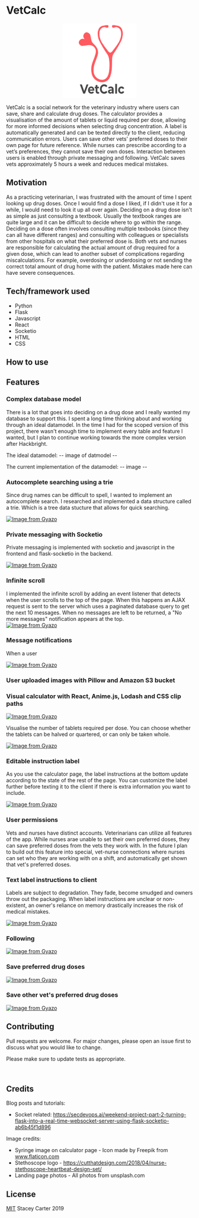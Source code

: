 # VetCalc

<p align="center">
  <img src="/static/logos/pinkStethGreyText.jpg"/>
</p>

VetCalc is a social network for the veterinary industry where users can save, share and calculate drug doses. The calculator provides a visualisation of the amount of tablets or liquid required per dose, allowing for more informed decisions when selecting drug concentration. A label is automatically generated and can be texted directly to the client, reducing communication errors.
Users can save other vets' preferred doses to their own page for future reference. While nurses can prescribe according to a vet’s preferences, they cannot save their own doses. Interaction between users is enabled through private messaging and following.
VetCalc saves vets approximately 5 hours a week and reduces medical mistakes.

## Motivation

As a practicing veterinarian, I was frustrated with the amount of time I spent looking up drug doses. Once I would find a dose I liked, if I didn't use it for a while, I would need to look it up all over again. 
Deciding on a drug dose isn't as simple as just consulting a textbook. Usually the textbook ranges are quite large and it can be difficult to decide where to go within the range. Deciding on a dose often involves consulting multiple texbooks (since they can all have different ranges) and consulting with colleagues or specialists from other hospitals on what their preferred dose is.
Both vets and nurses are responsible for calculating the actual amount of drug required for a given dose, which can lead to another subset of complications regarding miscalculations. For example, overdosing or underdosing or not sending the correct total amount of drug home with the patient. Mistakes made here can have severe consequences.  

## Tech/framework used

<ul>

  <li>Python </li>
  <li> Flask
    
  </li>
  <li> Javascript
  
  </li>
  <li> React
  
  </li>
  <li> Socketio
  
  </li>
  <li> HTML
  
  </li>
  <li> CSS
  
  </li>


 </ul>

## How to use

## Features

### Complex database model
There is a lot that goes into deciding on a drug dose and I really wanted my database to support this.
I spent a long time thinking about and working through an ideal datamodel. In the time I had for the scoped version of this project, there wasn't enough time to implement every table and feature I wanted, but I plan to continue working towards the more complex version after Hackbright.

The ideal datamodel:
-- image of datmodel --

The current implementation of the datamodel:
-- image --

### Autocomplete searching using a trie
Since drug names can be difficult to spell, I wanted to implement an autocomplete search. I researched and implemented a data structure called a trie. Which is a tree data stucture that allows for quick searching. 

[![Image from Gyazo](https://i.gyazo.com/85243a7670ed5ffe9f4442c0af98c542.gif)](https://gyazo.com/85243a7670ed5ffe9f4442c0af98c542)

### Private messaging with Socketio
Private messaging is implemented with socketio and javascript in the frontend and flask-socketio in the backend.

[![Image from Gyazo](https://i.gyazo.com/8ae0080b9db817bb262f00d4cdc5c2e7.gif)](https://gyazo.com/8ae0080b9db817bb262f00d4cdc5c2e7)

### Infinite scroll
I implemented the infinite scroll by adding an event listener that detects when the user scrolls to the top of the page. When this happens an AJAX request is sent to the server which uses a paginated database query to get the next 10 messages. When no messages are left to be returned, a "No more messages" notification appears at the top.  
[![Image from Gyazo](https://i.gyazo.com/0b975a41b142467162c36870c1711432.gif)](https://gyazo.com/0b975a41b142467162c36870c1711432)

### Message notifications
When a user 

[![Image from Gyazo](https://i.gyazo.com/f6ce276e68a19a92be0b768c77cc364e.gif)](https://gyazo.com/f6ce276e68a19a92be0b768c77cc364e)


### User uploaded images with Pillow and Amazon S3 bucket

### Visual calculator with React, Anime.js, Lodash and CSS clip paths

[![Image from Gyazo](https://i.gyazo.com/7990078b6b34ad95f248b6cbe1c8e2b9.gif)](https://gyazo.com/7990078b6b34ad95f248b6cbe1c8e2b9)

Visualise the number of tablets required per dose. You can choose whether the tablets can be halved or quartered, or can only be taken whole.

[![Image from Gyazo](https://i.gyazo.com/9556d7e681c5e7495493e096332a5241.gif)](https://gyazo.com/9556d7e681c5e7495493e096332a5241)

### Editable instruction label
As you use the calculator page, the label instructions at the bottom update according to the state of the rest of the page. You can customize the label further before texting it to the client if there is extra information you want to include.

[![Image from Gyazo](https://i.gyazo.com/4aea8292d8057de35798ea89f449709f.gif)](https://gyazo.com/4aea8292d8057de35798ea89f449709f)


### User permissions
Vets and nurses have distinct accounts. Veterinarians can utilize all features of the app. While nurses arae unable to set their own preferred doses, they can save preferred doses from the vets they work with. In the future I plan to build out this feature into special, vet-nurse connections where nurses can set who they are working with on a shift, and automatically get shown that vet's preferred doses. 

### Text label instructions to client
Labels are subject to degradation. They fade, become smudged and owners throw out the packaging. When label instructions are unclear or non-existent, an owner's reliance on memory drastically increases the risk of medical mistakes.  

[![Image from Gyazo](https://i.gyazo.com/2df7a70b63238c439756c13ff3993e7b.gif)](https://gyazo.com/2df7a70b63238c439756c13ff3993e7b)

### Following

[![Image from Gyazo](https://i.gyazo.com/d296e5b816f7f1da41a68b5e71ea8ca7.gif)](https://gyazo.com/d296e5b816f7f1da41a68b5e71ea8ca7)


### Save preferred drug doses

[![Image from Gyazo](https://i.gyazo.com/161233d9ef80ee8d7a67ff2333f8fdd0.gif)](https://gyazo.com/161233d9ef80ee8d7a67ff2333f8fdd0)

### Save other vet's preferred drug doses

[![Image from Gyazo](https://i.gyazo.com/53b01d98daf4a21202b6795a4c9aeedd.gif)](https://gyazo.com/53b01d98daf4a21202b6795a4c9aeedd)

## Contributing
Pull requests are welcome. For major changes, please open an issue first to discuss what you would like to change.

Please make sure to update tests as appropriate.

```python



```

## Credits



Blog posts and tutorials: 
* Socket related:
https://secdevops.ai/weekend-project-part-2-turning-flask-into-a-real-time-websocket-server-using-flask-socketio-ab6b45f1d896

Image credits:
* Syringe image on calculator page - Icon made by Freepik from www.flaticon.com
* Stethoscope logo - https://cutthatdesign.com/2018/04/nurse-stethoscope-heartbeat-design-set/
* Landing page photos - All photos from unsplash.com



## License
[MIT](https://choosealicense.com/licenses/mit/) Stacey Carter 2019